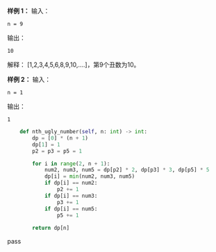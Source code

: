
**样例 1：**
输入：
```
n = 9
```
输出：
```
10
```
解释：
[1,2,3,4,5,6,8,9,10,....]，第9个丑数为10。

**样例 2：**
输入：
```
n = 1
```
输出：
```
1
```



```python
    def nth_ugly_number(self, n: int) -> int:
        dp = [0] * (n + 1)
        dp[1] = 1
        p2 = p3 = p5 = 1

        for i in range(2, n + 1):
            num2, num3, num5 = dp[p2] * 2, dp[p3] * 3, dp[p5] * 5
            dp[i] = min(num2, num3, num5)
            if dp[i] == num2:
                p2 += 1
            if dp[i] == num3:
                p3 += 1
            if dp[i] == num5:
                p5 += 1
        
        return dp[n]
```
pass